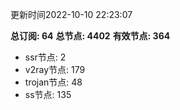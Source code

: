 更新时间2022-10-10 22:23:07

**总订阅: 64**
**总节点: 4402**
**有效节点: 364**
- ssr节点: 2
- v2ray节点: 179
- trojan节点: 48
- ss节点: 135
